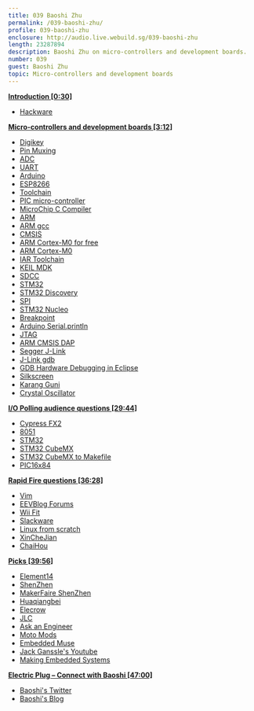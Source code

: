 ```yaml
---
title: 039 Baoshi Zhu
permalink: /039-baoshi-zhu/
profile: 039-baoshi-zhu
enclosure: http://audio.live.webuild.sg/039-baoshi-zhu
length: 23287894
description: Baoshi Zhu on micro-controllers and development boards.
number: 039
guest: Baoshi Zhu
topic: Micro-controllers and development boards
---
```


**[Introduction [0:30]](#t=0:30)**

- [Hackware](https://www.meetup.com/hackware)

**[Micro-controllers and development boards [3:12]](#t=3:12)**

- [Digikey](https://www.digikey.com/)
- [Pin Muxing](https://en.wikipedia.org/wiki/Multiplexer)
- [ADC](https://en.wikipedia.org/wiki/Analog-to-digital_converter)
- [UART](https://en.wikipedia.org/wiki/Universal_asynchronous_receiver/transmitter)
- [Arduino](http://arduino.org)
- [ESP8266](https://espressif.com/en/products/hardware/esp8266ex/overview)
- [Toolchain](https://en.wikipedia.org/wiki/Toolchain)
- [PIC micro-controller](https://www.microchip.com/design-centers/microcontrollers)
- [MicroChip C Compiler](https://www.microchip.com/mplab/compilers)
- [ARM](http://arm.com/)
- [ARM gcc](https://launchpad.net/gcc-arm-embedded)
- [CMSIS](https://github.com/ARM-software/CMSIS_5/)
- [ARM Cortex-M0 for free](https://www.arm.com/about/newsroom/arm-offers-free-access-to-cortex-m0-processor-ip-to-streamline-embedded-soc-design.php)
- [ARM Cortex-M0](https://www.arm.com/products/processors/cortex-m/cortex-m0.php)
- [IAR Toolchain](https://www.iar.com/iar-embedded-workbench/)
- [KEIL MDK](http://www2.keil.com/mdk5)
- [SDCC](http://sdcc.sourceforge.net/)
- [STM32](http://www.st.com/content/st_com/en/products/microcontrollers/stm32-32-bit-arm-cortex-mcus.html)
- [STM32 Discovery](http://www.st.com/en/evaluation-tools/stm32-mcu-discovery-kits.html?querycriteria=productId=LN1848)
- [SPI](https://en.wikipedia.org/wiki/Serial_Peripheral_Interface_Bus)
- [STM32 Nucleo](http://www.st.com/en/evaluation-tools/stm32-mcu-nucleo.html)
- [Breakpoint](https://en.wikipedia.org/wiki/Breakpoint)
- [Arduino Serial.println](https://www.arduino.cc/en/Serial/Println)
- [JTAG](https://www.xjtag.com/about-jtag/what-is-jtag/)
- [ARM CMSIS DAP](http://www.keil.com/support/man/docs/dapdebug/dapdebug_introduction.htm)
- [Segger J-Link](https://www.segger.com/jlink-debug-probes.html)
- [J-Link gdb](https://www.segger.com/jlink-gdb-server.html)
- [GDB Hardware Debugging in Eclipse](http://stm32discovery.nano-age.co.uk/open-source-development-with-the-stm32-discovery/getting-hardware-debuging-working-with-eclipse-and-code-sourcey)
- [Silkscreen](http://www.omnicircuitboards.com/blog/bid/312861/Understanding-PCB-Manufacturing-Silk-Screening)
- [Karang Guni](https://en.wikipedia.org/wiki/Karung_guni)
- [Crystal Oscillator](https://en.wikipedia.org/wiki/Crystal_oscillator)

**[I/O Polling audience questions [29:44]](#t=29:44)**

- [Cypress FX2](http://www.cypress.com/products/ez-usb-fx2lp)
- [8051](https://en.wikipedia.org/wiki/Intel_MCS-51)
- [STM32](http://www.st.com/content/st_com/en/products/microcontrollers/stm32-32-bit-arm-cortex-mcus.html)
- [STM32 CubeMX](http://www.st.com/en/development-tools/stm32cubemx.html)
- [STM32 CubeMX to Makefile](https://github.com/baoshi/CubeMX2Makefile)
- [PIC16x84](https://en.wikipedia.org/wiki/PIC16x84)


**[Rapid Fire questions  [36:28]](#t=36:28)**

- [Vim](http://www.vim.org/)
- [EEVBlog Forums](http://www.eevblog.com/forum/)
- [Wii Fit](http://wiifit.com/)
- [Slackware](http://www.slackware.com/)
- [Linux from scratch](http://linuxfromscratch.org/)
- [XinCheJian](https://xinchejian.com/)
- [ChaiHou](https://wiki.hackerspaces.org/Chaihuo)

**[Picks [39:56]](#t=39:56)**

- [Element14](http://sg.element14.com/)
- [ShenZhen](https://en.wikipedia.org/wiki/Shenzhen)
- [MakerFaire ShenZhen](http://www.makerfaireshenzhen.com/)
- [Huaqiangbei](https://en.wikipedia.org/wiki/Huaqiangbei)
- [Elecrow](http://www.elecrow.com/)
- [JLC](http://www.sz-jlc.com/)
- [Ask an Engineer](http://adafruit.com/ask)
- [Moto Mods](https://developer.motorola.com/products/mdk)
- [Embedded Muse](http://www.ganssle.com/tem-subunsub.html)
- [Jack Ganssle's Youtube](https://www.youtube.com/channel/UC067MO4ZVsbA8QDJG0qCTJQ/videos)
- [Making Embedded Systems](http://shop.oreilly.com/product/0636920017776.do)


**[Electric Plug  – Connect with Baoshi [47:00]](#t=47:00)**

- [Baoshi's Twitter](http://twitter.com/ba0sh1)
- [Baoshi's Blog](http://www.ba0sh1.com/)
